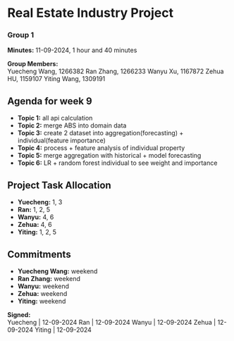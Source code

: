 # Real Estate Industry Project
### Group 1

**Minutes:** 11-09-2024, 1 hour and 40 minutes

**Group Members:**  
Yuecheng Wang, 1266382
Ran Zhang, 1266233
Wanyu Xu, 1167872
Zehua HU, 1159107
Yiting Wang, 1309191


## Agenda for week 9
- **Topic 1:** all api calculation
- **Topic 2:** merge ABS into domain data
- **Topic 3:** create 2 dataset into aggregation(forecasting) + individual(feature importance)
- **Topic 4:** process + feature analysis of individual property
- **Topic 5:** merge aggregation with historical + model forecasting
- **Topic 6:** LR + random forest individual to see weight and importance


## Project Task Allocation
- **Yuecheng:** 1, 3
- **Ran:** 1, 2, 5
- **Wanyu:** 4, 6
- **Zehua:** 4, 6
- **Yiting:** 1, 2, 5


## Commitments
- **Yuecheng Wang:** weekend
- **Ran Zhang:** weekend
- **Wanyu:** weekend
- **Zehua:** weekend
- **Yiting:** weekend


**Signed:**  
Yuecheng | 12-09-2024
Ran | 12-09-2024
Wanyu | 12-09-2024
Zehua | 12-09-2024
Yiting | 12-09-2024